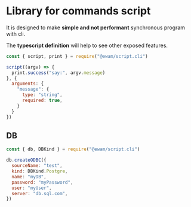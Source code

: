 # Library for commands script

It is designed to make __simple and not performant__ synchronous program with cli.

The __typescript definition__ will help to see other exposed features.

```js
const { script, print } = require("@ewam/script.cli")

script((argv) => {
  print.success("say:", argv.message)
}, {
  arguments: {
    "message": {
      type: "string",
      required: true,
    }
  }
})
```

## DB

```js
const { db, DBKind } = require("@ewam/script.cli")

db.createODBC({
  sourceName: "test",
  kind: DBKind.Postgre,
  name: "myDB",
  password: "myPassword",
  user: "myUser",
  server: "db.sql.com",
})

```